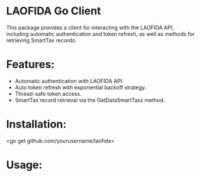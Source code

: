 ﻿# LAOFIDA Go Client
   This package provides a client for interacting with the LAOFIDA API, including automatic authentication and token refresh, as well as methods for retrieving SmartTax records.
   
# Features:
   - Automatic authentication with LAOFIDA API.
   - Auto token refresh with exponential backoff strategy.
   - Thread-safe token access.
   - SmartTax record retrieval via the GetDataSmartTaxs method.

# Installation:
   <go get github.com/yourusername/laofida>

# Usage:
